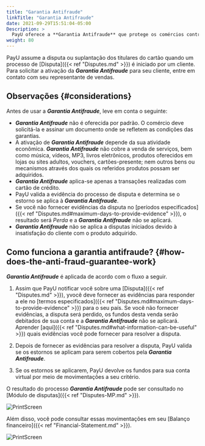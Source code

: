 ```yaml
---
title: "Garantia Antifraude"
linkTitle: "Garantia Antifraude"
date: 2021-09-29T15:51:04-05:00
Description: >
  PayU oferece a **Garantia Antifraude** que protege os comércios contra perdas devido a transações fraudulentas.
weight: 80
---
```


PayU assume a disputa ou suplantação dos titulares do cartão quando um processo de [Disputa]({{< ref "Disputes.md" >}}) é iniciado por um cliente. Para solicitar a ativação da _**Garantia Antifraude**_ para seu cliente, entre em contato com seu representante de vendas.

## Observações {#considerations}
Antes de usar a _**Garantia Antifraude**_, leve em conta o seguinte:

* _**Garantia Antifraude**_ não é oferecida por padrão. O comércio deve solicitá-la e assinar um documento onde se refletem as condições das garantias.
* A ativação de _**Garantia Antifraude**_ depende da sua atividade econômica. _**Garantia Antifraude**_ não cobre a venda de serviços, bem como música, vídeos, MP3, livros eletrônicos, produtos oferecidos em lojas ou sites adultos, vouchers, cartões-presente; nem outros bens ou mecanismos através dos quais os referidos produtos possam ser adquiridos.
* _**Garantia Antifraude**_ aplica-se apenas a transações realizadas com cartão de crédito.
* PayU valida a evidência do processo de disputa e determina se o estorno se aplica à _**Garantia Antifraude**_.
* Se você não fornecer evidências da disputa no [períodos especificados]({{< ref "Disputes.md#maximum-days-to-provide-evidence" >}}), o resultado será _Perda_ e a _**Garantia Antifraude**_ não se aplicará.
* _**Garantia Antifraude**_ não se aplica a disputas iniciados devido à insatisfação do cliente com o produto adquirido.

## Como funciona a garantia antifraude? {#how-does-the-anti-fraud-guarantee-work}
_**Garantia Antifraude**_ é aplicada de acordo com o fluxo a seguir.

1.	Assim que PayU notificar você sobre uma [Disputa]({{< ref "Disputes.md" >}}), yvocê deve fornecer as evidências para responder a ele no [termos especificados]({{< ref "Disputes.md#maximum-days-to-provide-evidence" >}}) para o seu país. Se você não fornecer evidências, a disputa será perdido, os fundos desta venda serão debitados de sua conta e a _**Garantia Antifraude**_ não se aplicará.<br>Aprender [aqui]({{< ref "Disputes.md#what-information-can-be-useful" >}}) quais evidências você pode fornecer para resolver a disputa.

2. Depois de fornecer as evidências para resolver a disputa, PayU valida se os estornos se aplicam para serem cobertos pela  _**Garantia Antifraude**_.

3. Se os estornos se aplicarem, PayU devolve os fundos para sua conta virtual por meio de movimentações a seu critério.

O resultado do processo _**Garantia Antifraude**_ pode ser consultado no [Módulo de disputas]({{< ref "Disputes-MP.md" >}}).

![PrintScreen](/assets/Disputes/Disputes_08_pt.png)

Além disso, você pode consultar essas movimentações em seu [Balanço financeiro]({{< ref "Financial-Statement.md" >}}).

![PrintScreen](/assets/Disputes/Disputes_09_pt.png)